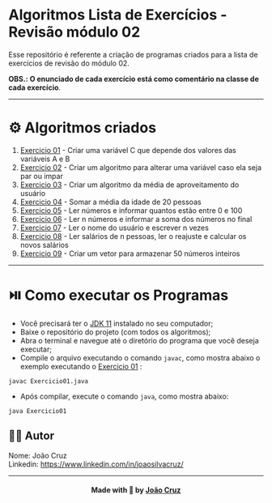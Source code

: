 # Algoritmos Lista de Exercícios - Revisão módulo 02

Esse repositório é referente a criação de programas criados para a lista de exercícios de revisão do módulo 02.

**OBS.: O enunciado de cada exercício está como comentário na classe de cada exercício**.

---

# ⚙️ Algoritmos criados

1. [Exercicio 01](https://github.com/joaocruzzup/exerc-revisao-mod02/blob/main/src/Exercicio01.java) - Criar uma variável C que depende dos valores das variáveis A e B
2. [Exercicio 02](https://github.com/joaocruzzup/exerc-revisao-mod02/blob/main/src/Exercicio02.java) - Criar um algoritmo para alterar uma variável caso ela seja par ou impar
3. [Exercicio 03](https://github.com/joaocruzzup/exerc-revisao-mod02/blob/main/src/Exercicio03.java) - Criar um algoritmo da média de aproveitamento do usuário
4. [Exercicio 04](https://github.com/joaocruzzup/exerc-revisao-mod02/blob/main/src/Exercicio04.java) - Somar a média da idade de 20 pessoas
5. [Exercicio 05](https://github.com/joaocruzzup/exerc-revisao-mod02/blob/main/src/Exercicio05.java) - Ler números e informar quantos estão entre 0 e 100
6. [Exercicio 06](https://github.com/joaocruzzup/exerc-revisao-mod02/blob/main/src/Exercicio06.java) - Ler n números e informar a soma dos números no final
7. [Exercicio 07](https://github.com/joaocruzzup/exerc-revisao-mod02/blob/main/src/Exercicio07.java) - Ler o nome do usuário e escrever n vezes
8. [Exercicio 08](https://github.com/joaocruzzup/exerc-revisao-mod02/blob/main/src/Exercicio08.java) - Ler salários de n pessoas, ler o reajuste e calcular os novos salários
9. [Exercicio 09](https://github.com/joaocruzzup/exerc-revisao-mod02/blob/main/src/Exercicio09.java) - Criar um vetor para armazenar 50 números inteiros

---

# ⏯️ Como executar os Programas

- Você precisará ter o [JDK 11](https://www.oracle.com/java/technologies/downloads/#java11) instalado no seu computador;
- Baixe o repositório do projeto (com todos os algoritmos);
- Abra o terminal e navegue até o diretório do programa que você deseja executar;
- Compile o arquivo executando o comando `javac`, como mostra abaixo o exemplo executando o [Exercicio 01](https://github.com/joaocruzzup/exerc-revisao-mod02/blob/main/src/Exercicio01.java) :
```
javac Exercicio01.java
```
- Após compilar, execute o comando `java`, como mostra abaixo:
```
java Exercicio01
```

## 👨‍💻 Autor

Nome: João Cruz<br>Linkedin: https://www.linkedin.com/in/joaosilvacruz/

---

<h4 align=center>Made with 💚 by <a href="https://github.com/joaocruzzup">João Cruz</a></h4>


